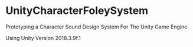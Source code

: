 # UnityCharacterFoleySystem
Prototyping a Character Sound Design System For The Unity Game Engine

Using Unity Version 2018.3.9f.1
